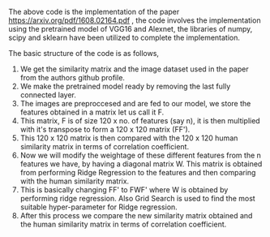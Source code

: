 The above code is the implementation of the paper https://arxiv.org/pdf/1608.02164.pdf , the code involves the implementation using the pretrained model of VGG16 and Alexnet, the libraries of numpy, scipy and sklearn have been utilized to complete the implementation.

The basic structure of the code is as follows,
1) We get the similarity matrix and the image dataset used in the paper from the authors github profile.
2) We make the pretrained model ready by removing the last fully connected layer.
3) The images are preproccesed and are fed to our model, we store the features obtained in a matrix let us call it F.
4) This matrix, F is of size 120 x no. of features (say n), it is then multiplied with it's transpose to form a 120 x 120 matrix (FF').
5) This 120 x 120 matrix is then compared with the 120 x 120 human similarity matrix in terms of correlation coefficient.
6) Now we will modify the weightage of these different features from the n features we have, by having a diagonal matrix W. This matrix is obtained from performing Ridge Regression to the features and then comparing with the human similarity matrix.
7) This is basically changing FF' to FWF' where W is obtained by performing ridge regression. Also Grid Search is used to find the most suitable hyper-parameter for Ridge regression.
8) After this process we compare the new similarity matrix obtained and the human similarity matrix in terms of correlation coefficient.

